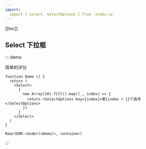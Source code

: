 ```yaml
---
import: 
  import { Select, SelectOptions } from 'otaku-ui'
---
```


[[toc]]

## Select 下拉框

::: demo

简单的评分

```tsx
function Demo () {
  return (
    <Select>
      {
        new Array(20).fill().map((_, index) => {
          return <SelectOptions key={index}>第{index + 1}个选项</SelectOptions>
        })
      }
    </Select>
  )
}

ReactDOM.render(<Demo/>, container)

```
:::